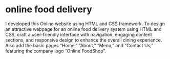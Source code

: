 # online food delivery 
I developed this Online website using HTML and CSS framework.
To design an attractive webpage for an online food delivery system using HTML and CSS, craft a user-friendly interface with navigation, engaging content sections, and responsive design to enhance the overall dining experience. Also add the basic pages “Home,” “About,” “Menu,” and “Contact Us,” featuring the company logo “Online FoodShop”.
